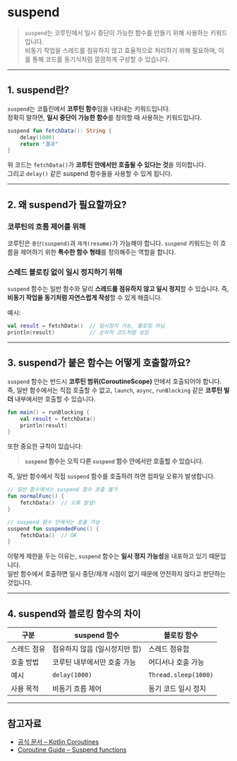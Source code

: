 # suspend

> `suspend`는 코루틴에서 일시 중단이 가능한 함수를 만들기 위해 사용하는 키워드입니다.  
> 비동기 작업을 스레드를 점유하지 않고 효율적으로 처리하기 위해 필요하며, 이를 통해 코드를 동기식처럼 깔끔하게 구성할 수 있습니다.  

---

## 1. suspend란?

`suspend`는 코틀린에서 **코루틴 함수**임을 나타내는 키워드입니다.  
정확히 말하면, **일시 중단이 가능한 함수**를 정의할 때 사용하는 키워드입니다.  

```kotlin
suspend fun fetchData(): String {
    delay(1000)
    return "결과"
}
```

위 코드는 `fetchData()`가 **코루틴 안에서만 호출될 수 있다는 것**을 의미합니다.  
그리고 `delay()` 같은 suspend 함수들을 사용할 수 있게 됩니다.  

---

## 2. 왜 suspend가 필요할까요?

### 코루틴의 흐름 제어를 위해

코루틴은 `중단(suspend)`과 `재개(resume)`가 가능해야 합니다.
`suspend` 키워드는 이 흐름을 제어하기 위한 **특수한 함수 형태**를 정의해주는 역할을 합니다.

### 스레드 블로킹 없이 일시 정지하기 위해

`suspend` 함수는 일반 함수와 달리 **스레드를 점유하지 않고 일시 정지**할 수 있습니다.
즉, **비동기 작업을 동기처럼 자연스럽게 작성**할 수 있게 해줍니다.

예시:

```kotlin
val result = fetchData()  // 일시정지 가능, 블로킹 아님
println(result)           // 순차적 코드처럼 보임
```

---

## 3. suspend가 붙은 함수는 어떻게 호출할까요?

`suspend` 함수는 반드시 **코루틴 범위(CoroutineScope)** 안에서 호출되어야 합니다.  
즉, 일반 함수에서는 직접 호출할 수 없고, `launch`, `async`, `runBlocking` 같은 **코루틴 빌더** 내부에서만 호출할 수 있습니다.  

```kotlin
fun main() = runBlocking {
    val result = fetchData()
    println(result)
}
```

또한 중요한 규칙이 있습니다:

> **`suspend` 함수는 오직 다른 `suspend` 함수 안에서만 호출할 수 있습니다.**  

즉, 일반 함수에서 직접 `suspend` 함수를 호출하려 하면 컴파일 오류가 발생합니다.  

```kotlin
// 일반 함수에서는 suspend 함수 호출 불가
fun normalFunc() {
    fetchData()  // 오류 발생!
}

// suspend 함수 안에서는 호출 가능
suspend fun suspendedFunc() {
    fetchData()  // OK
}
```

이렇게 제한을 두는 이유는, `suspend` 함수는 **일시 정지 가능성**을 내포하고 있기 때문입니다.  
일반 함수에서 호출하면 일시 중단/재개 시점이 없기 때문에 안전하지 않다고 판단하는 것입니다.  

---

## 4. suspend와 블로킹 함수의 차이

| 구분     | suspend 함수        | 블로킹 함수               |
| ------ | ----------------- | -------------------- |
| 스레드 점유 | 점유하지 않음 (일시정지만 함) | 스레드 점유함              |
| 호출 방법  | 코루틴 내부에서만 호출 가능   | 어디서나 호출 가능           |
| 예시     | `delay(1000)`     | `Thread.sleep(1000)` |
| 사용 목적  | 비동기 흐름 제어         | 동기 코드 일시 정지          |

---

## 참고자료

* [공식 문서 – Kotlin Coroutines](https://kotlinlang.org/docs/coroutines-overview.html)
* [Coroutine Guide – Suspend functions](https://kotlinlang.org/docs/coroutines-basics.html#suspend-functions)
